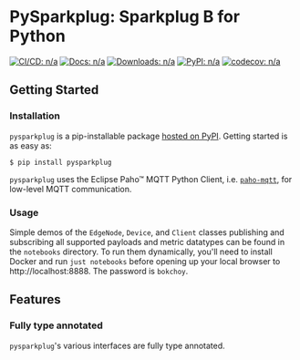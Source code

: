# **PySparkplug**: Sparkplug B for Python

[![CI/CD: n/a](https://github.com/matteosox/pysparkplug/actions/workflows/cicd.yaml/badge.svg)](https://github.com/matteosox/pysparkplug/actions/workflows/cicd.yaml)
[![Docs: n/a](https://readthedocs.org/projects/pysparkplug/badge/?version=stable)](https://pysparkplug.mattefay.com)
[![Downloads: n/a](https://static.pepy.tech/personalized-badge/pysparkplug?period=total&units=none&left_color=grey&right_color=blue&left_text=Downloads)](https://pepy.tech/project/pysparkplug)
[![PyPI: n/a](https://img.shields.io/badge/dynamic/json?color=blueviolet&label=PyPI&query=%24.info.version&url=https%3A%2F%2Fpypi.org%2Fpypi%2Fpysparkplug%2Fjson)](https://pypi.org/project/pysparkplug/)
[![codecov: n/a](https://codecov.io/gh/matteosox/pysparkplug/branch/main/graph/badge.svg?token=8VKKDG9SMZ)](https://codecov.io/gh/matteosox/pysparkplug)

## Getting Started

### Installation

`pysparkplug` is a pip-installable package [hosted on PyPI](https://pypi.org/project/pysparkplug/). Getting started is as easy as:

```console
$ pip install pysparkplug
```

`pysparkplug` uses the Eclipse Paho™ MQTT Python Client, i.e. [`paho-mqtt`](https://github.com/eclipse/paho.mqtt.python), for low-level MQTT communication.

### Usage

Simple demos of the `EdgeNode`, `Device`, and `Client` classes publishing and subscribing all supported payloads and metric datatypes can be found in the `notebooks` directory. To run them dynamically, you'll need to install Docker and run `just notebooks` before opening up your local browser to http://localhost:8888. The password is `bokchoy`.

## Features

### Fully type annotated

`pysparkplug`'s various interfaces are fully type annotated.
